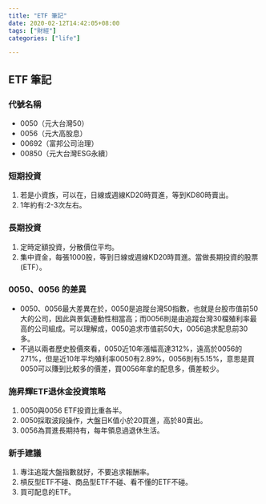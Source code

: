 ```yaml
---
title: "ETF 筆記"
date: 2020-02-12T14:42:05+08:00
tags: ["財經"]
categories: ["life"]

---
```

## ETF 筆記
### 代號名稱
- 0050（元大台灣50）
- 0056（元大高股息）
- 00692（富邦公司治理）
- 00850（元大台灣ESG永續）

### 短期投資
1. 若是小資族，可以在，日線或週線KD20時買進，等到KD80時賣出。
2. 1年約有:2-3次左右。

### 長期投資
1. 定時定額投資，分散價位平均。
2. 集中資金，每張1000股，等到日線或週線KD20時買進。當做長期投資的股票(ETF）。

### 0050、0056 的差異
- 0050、0056最大差異在於，0050是追蹤台灣50指數，也就是台股市值前50大的公司，因此與景氣連動性相當高；而0056則是由追蹤台灣30檔殖利率最高的公司組成。可以理解成，0050追求市值前50大，0056追求配息前30多。
- 不過以兩者歷史股價來看，0050近10年漲幅高達312%，遠高於0056的271%，但是近10年平均殖利率0050有2.89%，0056則有5.15%，意思是買0050可以賺到比較多的價差，買0056年拿的配息多，價差較少。

### 施昇輝ETF退休金投資策略
1. 0050與0056 ETF投資比重各半。
2. 0050採取波段操作，大盤日K值小於20買進，高於80賣出。
3. 0056為買進長期持有，每年領息過退休生活。

### 新手建議
1. 專注追蹤大盤指數就好，不要追求報酬率。
2. 槓反型ETF不碰、商品型ETF不碰、看不懂的ETF不碰。
3. 買可配息的ETF。
